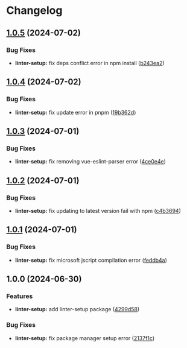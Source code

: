 # Changelog

## [1.0.5](https://github.com/c233jf/repo/compare/linter-setup-v1.0.4...linter-setup-v1.0.5) (2024-07-02)


### Bug Fixes

* **linter-setup:** fix deps conflict error in npm install ([b243ea2](https://github.com/c233jf/repo/commit/b243ea260e3fbf59133a17f628f147262c751f6a))

## [1.0.4](https://github.com/c233jf/repo/compare/linter-setup-v1.0.3...linter-setup-v1.0.4) (2024-07-02)


### Bug Fixes

* **linter-setup:** fix update error in pnpm ([19b362d](https://github.com/c233jf/repo/commit/19b362d1dcf906ab961e164909f815ecfc638e9e))

## [1.0.3](https://github.com/c233jf/repo/compare/linter-setup-v1.0.2...linter-setup-v1.0.3) (2024-07-01)


### Bug Fixes

* **linter-setup:** fix removing vue-eslint-parser error ([4ce0e4e](https://github.com/c233jf/repo/commit/4ce0e4ec1aaa53b2b474ddbf911583622e36e4dc))

## [1.0.2](https://github.com/c233jf/repo/compare/linter-setup-v1.0.1...linter-setup-v1.0.2) (2024-07-01)


### Bug Fixes

* **linter-setup:** fix updating to latest version fail with npm ([c4b3694](https://github.com/c233jf/repo/commit/c4b369405dfa3625d9aaabf47e002954c0c8f7d3))

## [1.0.1](https://github.com/c233jf/repo/compare/linter-setup-v1.0.0...linter-setup-v1.0.1) (2024-07-01)


### Bug Fixes

* **linter-setup:** fix microsoft jscript compilation error ([feddb4a](https://github.com/c233jf/repo/commit/feddb4af36741d8833ea553208f6d359152b752e))

## 1.0.0 (2024-06-30)


### Features

* **linter-setup:** add linter-setup package ([4299d58](https://github.com/c233jf/repo/commit/4299d58eee73bf80b8bedec25275840e2a0eaf75))


### Bug Fixes

* **linter-setup:** fix package manager setup error ([2137f1c](https://github.com/c233jf/repo/commit/2137f1c36002e4479af455c5254e5151fede2c78))

